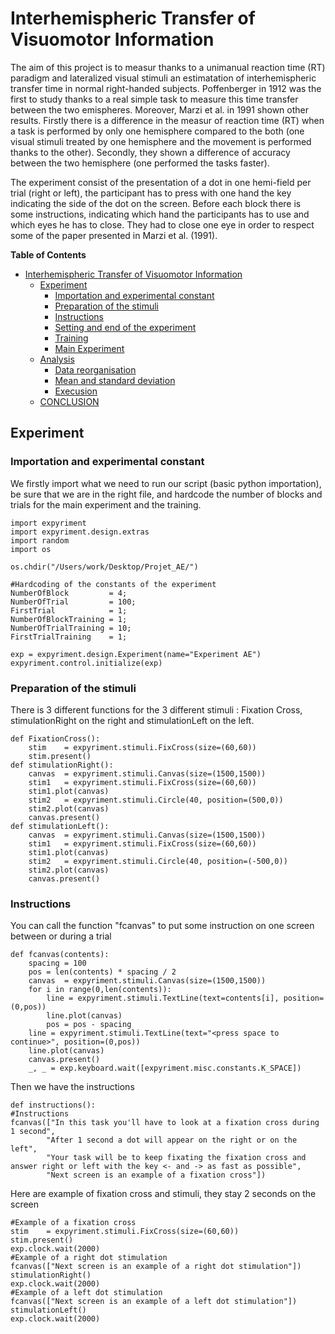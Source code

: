 Interhemispheric Transfer of Visuomotor Information
===================================================

The aim of this project is to measur thanks to a unimanual reaction time (RT) paradigm and lateralized visual stimuli an estimatation of interhemispheric transfer time in normal right-handed subjects. Poffenberger in 1912 was the first to study thanks to a real simple task to measure this time transfer between the two emispheres.
Moreover, Marzi et al. in 1991 shown other results. Firstly there is a difference in the measur of reaction time (RT) when a task is performed by only one hemisphere compared to the both (one visual stimuli treated by one hemisphere and the movement is performed thanks to the other). Secondly, they shown a difference of accuracy between the two hemisphere (one performed the tasks faster).

The experiment consist of the presentation of a dot in one hemi-field per trial (right or left), the participant has to press with one hand the key indicating the side of the dot on the screen.
Before each block there is some instructions, indicating which hand the participants has to use and which eyes he has to close. They had to close one eye in order to respect some of the paper presented in Marzi et al. (1991).

<!-- markdown-toc start - Don't edit this section. Run M-x markdown-toc-refresh-toc -->
**Table of Contents**

- [Interhemispheric Transfer of Visuomotor Information](#interhemisphericT-transfert-of-visuomotor-information)
    - [Experiment](#experiment)
      - [Importation and experimental constant](#importation-and-experimental-constant)
      - [Preparation of the stimuli](#preparation-of-the-experiment)
      - [Instructions](#instructions)
      - [Setting and end of the experiment](#setting-and-end-of-the-experiment)
      - [Training](#training)
      - [Main Experiment](#main-experiment)
    - [Analysis](#analysis)
      - [Data reorganisation](#data-reorganisation)
      - [Mean and standard deviation](#mean-and-standard-deviasion)
      - [Execusion](#execusion)
    - [CONCLUSION](#conclusion)

<!-- markdown-toc end -->

## Experiment

### Importation and experimental constant

We firstly import what we need to run our script (basic python importation), be sure that we are in the right file, and hardcode the number of blocks and trials for the main experiment and the training.

    import expyriment
    import expyriment.design.extras
    import random
    import os

    os.chdir("/Users/work/Desktop/Projet_AE/")
    
    #Hardcoding of the constants of the experiment
    NumberOfBlock         = 4;
    NumberOfTrial         = 100;
    FirstTrial            = 1;
    NumberOfBlockTraining = 1;
    NumberOfTrialTraining = 10;
    FirstTrialTraining    = 1;
    
    exp = expyriment.design.Experiment(name="Experiment AE")
    expyriment.control.initialize(exp)

### Preparation of the stimuli

There is 3 different functions for the 3 different stimuli : Fixation Cross, stimulationRight on the right and stimulationLeft on the left.

    def FixationCross():
        stim    = expyriment.stimuli.FixCross(size=(60,60))
        stim.present()
    def stimulationRight():
        canvas  = expyriment.stimuli.Canvas(size=(1500,1500))
        stim1   = expyriment.stimuli.FixCross(size=(60,60))
        stim1.plot(canvas)
        stim2   = expyriment.stimuli.Circle(40, position=(500,0))
        stim2.plot(canvas)
        canvas.present()
    def stimulationLeft():
        canvas  = expyriment.stimuli.Canvas(size=(1500,1500))
        stim1   = expyriment.stimuli.FixCross(size=(60,60))
        stim1.plot(canvas)
        stim2   = expyriment.stimuli.Circle(40, position=(-500,0))
        stim2.plot(canvas)
        canvas.present()

### Instructions

You can call the function "fcanvas" to put some instruction on one screen between or during a trial

    def fcanvas(contents):
        spacing = 100
        pos = len(contents) * spacing / 2
        canvas  = expyriment.stimuli.Canvas(size=(1500,1500))
        for i in range(0,len(contents)):
            line = expyriment.stimuli.TextLine(text=contents[i], position=(0,pos))
            line.plot(canvas)
            pos = pos - spacing
        line = expyriment.stimuli.TextLine(text="<press space to continue>", position=(0,pos))
        line.plot(canvas)
        canvas.present()
        _, _ = exp.keyboard.wait([expyriment.misc.constants.K_SPACE])

Then we have the instructions

    def instructions():
    #Instructions
    fcanvas(["In this task you'll have to look at a fixation cross during 1 second",
            "After 1 second a dot will appear on the right or on the left",
            "Your task will be to keep fixating the fixation cross and answer right or left with the key <- and -> as fast as possible",
            "Next screen is an example of a fixation cross"])
            
Here are example of fixation cross and stimuli, they stay 2 seconds on the screen
            
    #Example of a fixation cross
    stim    = expyriment.stimuli.FixCross(size=(60,60))
    stim.present()
    exp.clock.wait(2000)
    #Example of a right dot stimulation
    fcanvas(["Next screen is an example of a right dot stimulation"])
    stimulationRight()
    exp.clock.wait(2000)
    #Example of a left dot stimulation
    fcanvas(["Next screen is an example of a left dot stimulation"])
    stimulationLeft()
    exp.clock.wait(2000)





